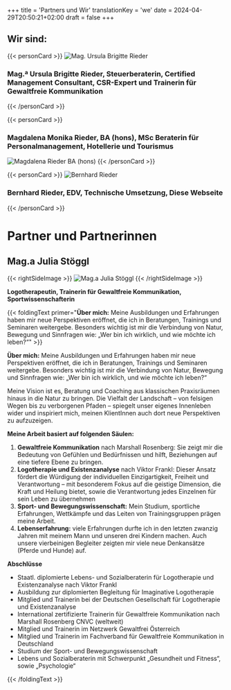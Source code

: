 +++
title = 'Partners und Wir'
translationKey = 'we'
date = 2024-04-29T20:50:21+02:00
draft = false
+++

## Wir sind:

{{< personCard >}}
![Mag. Ursula Brigitte Rieder](/img/UschiBild_unbearbeitet_KJA_6614_(Mittel).jpg)
### Mag.ª Ursula Brigitte Rieder, Steuerberaterin, Certified Management Consultant, CSR-Expert und Trainerin für Gewaltfreie Kommunikation
{{< /personCard >}}

{{< personCard >}}
### Magdalena Monika Rieder, BA (hons), MSc Beraterin für Personalmanagement, Hotellerie und Tourismus

![Magdalena Rieder BA (hons)](/img/MagdalenaBild_unbearbeitet_DSC_1450_(Mittel).JPG)
{{< /personCard >}}

{{< personCard >}}
![Bernhard Rieder](/img/BernhardBild_unbearbeitet_KJB_8272_(Mittel).JPG)
### Bernhard Rieder, EDV, Technische Umsetzung, Diese Webseite
{{< /personCard >}}

# Partner und Partnerinnen


## Mag.a Julia Stöggl
{{< rightSideImage >}}
![Mag.a Julia Stöggl](/img/MagJuliaStoeggl.png)
{{< /rightSideImage >}}

**Logotherapeutin, Trainerin für Gewaltfreie Kommunikation, Sportwissenschafterin**

{{< foldingText primer="**Über mich:** Meine Ausbildungen und Erfahrungen haben mir neue Perspektiven eröffnet, die ich in Beratungen, Trainings und Seminaren weitergebe. Besonders wichtig ist mir die Verbindung von Natur, Bewegung und Sinnfragen wie: „Wer bin ich wirklich, und wie möchte ich leben?“" >}}

**Über mich:** Meine Ausbildungen und Erfahrungen haben mir neue Perspektiven eröffnet, die ich in Beratungen, Trainings und Seminaren weitergebe. Besonders wichtig ist mir die Verbindung von Natur, Bewegung und Sinnfragen wie: „Wer bin ich wirklich, und wie möchte ich leben?“

Meine Vision ist es, Beratung und Coaching aus klassischen Praxisräumen hinaus in die Natur zu bringen. Die Vielfalt der Landschaft – von felsigen Wegen bis zu verborgenen Pfaden – spiegelt unser eigenes Innenleben wider und inspiriert mich, meinen KlientInnen auch dort neue Perspektiven zu aufzuzeigen.

**Meine Arbeit basiert auf folgenden Säulen:**

1. **Gewaltfreie Kommunikation** nach Marshall Rosenberg: Sie zeigt mir die Bedeutung von Gefühlen und Bedürfnissen und hilft, Beziehungen auf eine tiefere Ebene zu bringen.
2. **Logotherapie und Existenzanalyse** nach Viktor Frankl: Dieser Ansatz fördert die Würdigung der individuellen Einzigartigkeit, Freiheit und Verantwortung – mit besonderem Fokus auf die geistige Dimension, die Kraft und Heilung bietet, sowie die Verantwortung jedes Einzelnen für sein Leben zu übernehmen
3. **Sport- und Bewegungswissenschaft:** Mein Studium, sportliche Erfahrungen, Wettkämpfe und das Leiten von Trainingsgruppen prägen meine Arbeit.
4. **Lebenserfahrung:** viele Erfahrungen durfte ich in den letzten zwanzig Jahren mit meinem Mann und unseren drei Kindern machen. Auch unsere vierbeinigen Begleiter zeigten mir viele neue Denkansätze (Pferde und Hunde) auf.

**Abschlüsse**

- Staatl. diplomierte Lebens- und Sozialberaterin für Logotherapie und Existenzanalyse nach Viktor Frankl 
- Ausbildung zur diplomierten Begleitung für Imaginative Logotherapie 
- Mitglied und Trainerin bei der Deutschen Gesellschaft für Logotherapie und Existenzanalyse
- International zertifizierte Trainerin für Gewaltfreie Kommunikation nach Marshall Rosenberg CNVC (weltweit)
- Mitglied und Trainerin im Netzwerk Gewaltfrei Österreich
- Mitglied und Trainerin im Fachverband für Gewaltfreie Kommunikation in Deutschland
- Studium der Sport- und Bewegungswissenschaft
- Lebens und Sozialberaterin mit Schwerpunkt „Gesundheit und Fitness“, sowie „Psychologie“

{{< /foldingText >}}
